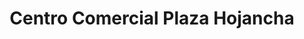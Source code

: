 ---
title: "Centro Comercial Plaza Hojancha"
url: /hojancha/centro-comercial-plaza-hojancha/
shop: Einkaufszentrum
---